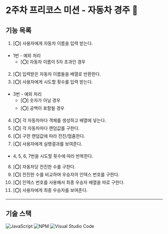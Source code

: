 # 2주차 프리코스 미션 - 자동차 경주 🚗

## 기능 목록
1.  [⭕] 사용자에게 자동차 이름을 입력 받는다.

* 1번 - 예외 처리
    * [⭕] 자동차 이름이 5자 초과인 경우

2. [⭕] 입력받은 자동차 이름들을 배열로 반환한다.
3. [⭕] 사용자에게 시도할 횟수를 입력 받는다.

* 3번 - 예외 처리
    * [⭕] 숫자가 아닐 경우
    * [⭕] 공백이 포함될 경우

4. [⭕] 각 자동차마다 객체를 생성하고 배열에 넣는다.
5. [⭕] 각 자동차마다 랜덤값를 구한다.
6. [⭕] 구한 랜덤값에 따라 전진/멈춤한다.
7. [⭕] 사용자에게 실행결과를 보여준다.

* 4, 5, 6, 7번을 시도할 횟수에 따라 반복한다.

8. [⭕] 자동차당 전진한 수를 구한다.
9. [⭕] 전진한 수를 비교하며 우승자의 인덱스 번호를 구한다.
10. [⭕] 인덱스 번호를 사용해서 최종 우승자 배열을 따로 구한다.
11. [⭕] 사용자에게 최종 우승자를 보여준다.


-------
## 기술 스택
![JavaScript](https://img.shields.io/badge/javascript-%23323330.svg?style=for-the-badge&logo=javascript&logoColor=%23F7DF1E)  ![NPM](https://img.shields.io/badge/NPM-%23CB3837.svg?style=for-the-badge&logo=npm&logoColor=white) ![Visual Studio Code](https://img.shields.io/badge/Visual%20Studio%20Code-0078d7.svg?style=for-the-badge&logo=visual-studio-code&logoColor=white)
